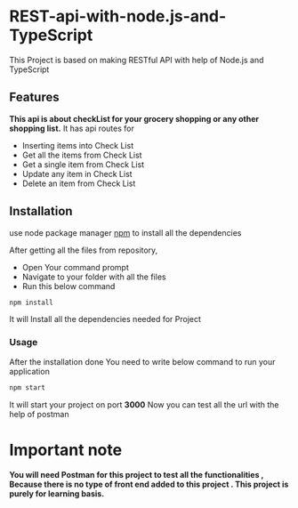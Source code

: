 # REST-api-with-node.js-and-TypeScript
This Project is based on making RESTful API with help of Node.js and TypeScript

## Features

**This api is about checkList for your grocery shopping or any other shopping list.** 
It has api routes for 
* Inserting items into Check List
* Get all the items from Check List
* Get a single item from Check List
* Update any item in Check List
* Delete an item from Check List

## Installation
use node package manager [npm](https://www.npmjs.com/) to install all the dependencies

After getting all the files from repository, 
* Open Your command prompt
* Navigate to your folder with all the files
* Run this below command

```bash
npm install 
```
It will Install all the dependencies needed for Project

### Usage

After the installation done You need to write below command to run your application 
```bash
npm start 
```

It will start your project on port **3000** 
Now you can test all the url with the help of postman

# Important note 

**You will need Postman for this project to test all the functionalities , Because there is no type of front end added to this project . This project is purely for learning basis.**